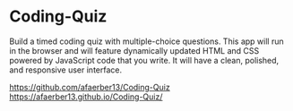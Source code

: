 # Coding-Quiz
Build a timed coding quiz with multiple-choice questions. This app will run in the browser and will feature dynamically updated HTML and CSS powered by JavaScript code that you write. It will have a clean, polished, and responsive user interface.

https://github.com/afaerber13/Coding-Quiz
https://afaerber13.github.io/Coding-Quiz/

